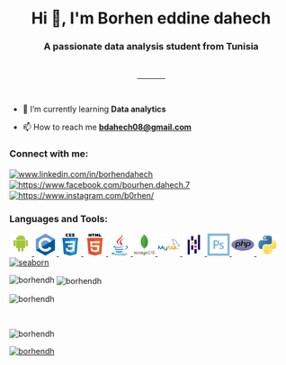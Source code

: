 
<h1 align="center">Hi 👋, I'm Borhen eddine dahech</h1>
<h3 align="center">A passionate data analysis student from Tunisia</h3>
<div align="center">
<img width=75% src="https://i.pinimg.com/originals/7c/e9/e3/7ce9e34927261d3b035090cac779fec5.gif" alt=""/> </div>
<div  align="center"><hr width= 10%> </div><br>



- 🌱 I’m currently learning **Data analytics**

- 📫 How to reach me **bdahech08@gmail.com**

<h3 align="left">Connect with me:</h3>
<p align="left">
<a href="https://linkedin.com/in/www.linkedin.com/in/borhendahech" target="blank"><img align="center" src="https://raw.githubusercontent.com/rahuldkjain/github-profile-readme-generator/master/src/images/icons/Social/linked-in-alt.svg" alt="www.linkedin.com/in/borhendahech" height="30" width="40" /></a>
<a href="https://fb.com/https://www.facebook.com/bourhen.dahech.7" target="blank"><img align="center" src="https://raw.githubusercontent.com/rahuldkjain/github-profile-readme-generator/master/src/images/icons/Social/facebook.svg" alt="https://www.facebook.com/bourhen.dahech.7" height="30" width="40" /></a>
<a href="https://instagram.com/https://www.instagram.com/b0rhen/" target="blank"><img align="center" src="https://raw.githubusercontent.com/rahuldkjain/github-profile-readme-generator/master/src/images/icons/Social/instagram.svg" alt="https://www.instagram.com/b0rhen/" height="30" width="40" /></a>
</p>

<h3 align="left">Languages and Tools:</h3>
<p align="left"> <a href="https://developer.android.com" target="_blank" rel="noreferrer"> <img src="https://raw.githubusercontent.com/devicons/devicon/master/icons/android/android-original-wordmark.svg" alt="android" width="40" height="40"/> </a> <a href="https://www.cprogramming.com/" target="_blank" rel="noreferrer"> <img src="https://raw.githubusercontent.com/devicons/devicon/master/icons/c/c-original.svg" alt="c" width="40" height="40"/> </a> <a href="https://www.w3schools.com/css/" target="_blank" rel="noreferrer"> <img src="https://raw.githubusercontent.com/devicons/devicon/master/icons/css3/css3-original-wordmark.svg" alt="css3" width="40" height="40"/> </a> <a href="https://www.w3.org/html/" target="_blank" rel="noreferrer"> <img src="https://raw.githubusercontent.com/devicons/devicon/master/icons/html5/html5-original-wordmark.svg" alt="html5" width="40" height="40"/> </a> <a href="https://www.java.com" target="_blank" rel="noreferrer"> <img src="https://raw.githubusercontent.com/devicons/devicon/master/icons/java/java-original.svg" alt="java" width="40" height="40"/> </a> <a href="https://www.mongodb.com/" target="_blank" rel="noreferrer"> <img src="https://raw.githubusercontent.com/devicons/devicon/master/icons/mongodb/mongodb-original-wordmark.svg" alt="mongodb" width="40" height="40"/> </a> <a href="https://www.mysql.com/" target="_blank" rel="noreferrer"> <img src="https://raw.githubusercontent.com/devicons/devicon/master/icons/mysql/mysql-original-wordmark.svg" alt="mysql" width="40" height="40"/> </a> <a href="https://pandas.pydata.org/" target="_blank" rel="noreferrer"> <img src="https://raw.githubusercontent.com/devicons/devicon/2ae2a900d2f041da66e950e4d48052658d850630/icons/pandas/pandas-original.svg" alt="pandas" width="40" height="40"/> </a> <a href="https://www.photoshop.com/en" target="_blank" rel="noreferrer"> <img src="https://raw.githubusercontent.com/devicons/devicon/master/icons/photoshop/photoshop-line.svg" alt="photoshop" width="40" height="40"/> </a> <a href="https://www.php.net" target="_blank" rel="noreferrer"> <img src="https://raw.githubusercontent.com/devicons/devicon/master/icons/php/php-original.svg" alt="php" width="40" height="40"/> </a> <a href="https://www.python.org" target="_blank" rel="noreferrer"> <img src="https://raw.githubusercontent.com/devicons/devicon/master/icons/python/python-original.svg" alt="python" width="40" height="40"/> </a> <a href="https://seaborn.pydata.org/" target="_blank" rel="noreferrer"> <img src="https://seaborn.pydata.org/_images/logo-mark-lightbg.svg" alt="seaborn" width="40" height="40"/> </a> </p>

<p><img align="left" src="https://github-readme-stats.vercel.app/api/top-langs?username=borhendh&show_icons=true&locale=en&layout=compact" alt="borhendh" /></p>

<p>&nbsp;<img align="center" src="https://github-readme-stats.vercel.app/api?username=borhendh&show_icons=true&locale=en" alt="borhendh" /></p>

<p><img align="center" src="https://github-readme-streak-stats.herokuapp.com/?user=borhendh&" alt="borhendh" /></p>
<br><p align="left"> <img src="https://komarev.com/ghpvc/?username=borhendh&label=Profile%20views&color=0e75b6&style=flat" alt="borhendh" /> </p>
<div text-align = "center" >
<p align="left"> <a href="https://github.com/ryo-ma/github-profile-trophy"><img src="https://github-profile-trophy.vercel.app/?username=borhendh" alt="borhendh" /></a> </p>

</div>
